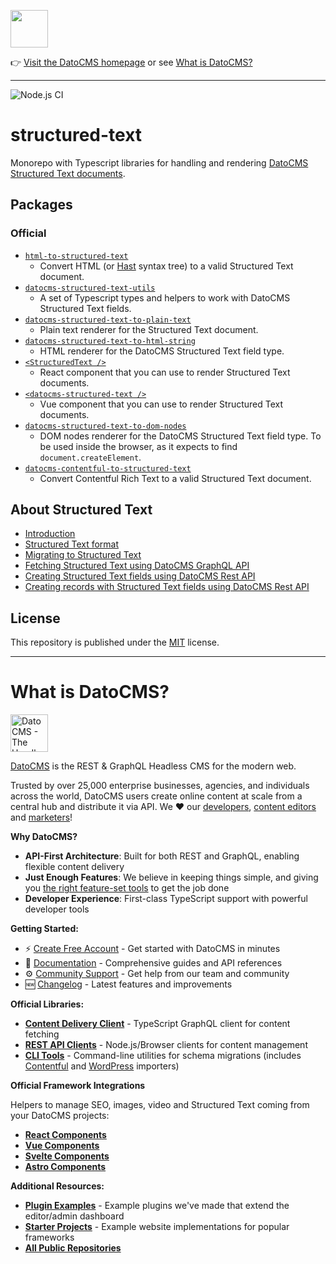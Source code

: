 <!--datocms-autoinclude-header start-->

<a href="https://www.datocms.com/"><img src="https://www.datocms.com/images/full_logo.svg" height="60"></a>

👉 [Visit the DatoCMS homepage](https://www.datocms.com) or see [What is DatoCMS?](#what-is-datocms)

---

<!--datocms-autoinclude-header end-->

![Node.js CI](https://github.com/datocms/structured-text/workflows/Node.js%20CI/badge.svg)

# structured-text

Monorepo with Typescript libraries for handling and rendering [DatoCMS Structured Text documents](https://www.datocms.com/docs/structured-text/dast).

## Packages

### Official

- [`html-to-structured-text`](https://github.com/datocms/structured-text/tree/master/packages/html-to-structured-text)
  - Convert HTML (or [Hast](https://github.com/syntax-tree/hast) syntax tree) to a valid Structured Text document.
- [`datocms-structured-text-utils`](https://github.com/datocms/structured-text/tree/master/packages/utils)
  - A set of Typescript types and helpers to work with DatoCMS Structured Text fields.
- [`datocms-structured-text-to-plain-text`](https://github.com/datocms/structured-text/tree/master/packages/to-plain-text)
  - Plain text renderer for the Structured Text document.
- [`datocms-structured-text-to-html-string`](https://github.com/datocms/structured-text/tree/master/packages/to-html-string)
  - HTML renderer for the DatoCMS Structured Text field type.
- [`<StructuredText />`](https://github.com/datocms/react-datocms#structured-text)
  - React component that you can use to render Structured Text documents.
- [`<datocms-structured-text />`](https://github.com/datocms/vue-datocms#structured-text)
  - Vue component that you can use to render Structured Text documents.
- [`datocms-structured-text-to-dom-nodes`](https://github.com/datocms/structured-text/tree/master/packages/to-dom-nodes)
  - DOM nodes renderer for the DatoCMS Structured Text field type. To be used inside the browser, as it expects to find `document.createElement`.
- [`datocms-contentful-to-structured-text`](https://github.com/datocms/structured-text/tree/master/packages/contentful-to-structured-text)
  - Convert Contentful Rich Text to a valid Structured Text document.

## About Structured Text

- [Introduction](https://www.datocms.com/docs/content-modelling/structured-text)
- [Structured Text format](https://www.datocms.com/docs/structured-text/dast)
- [Migrating to Structured Text](https://www.datocms.com/docs/structured-text/migrating-content-to-structured-text)
- [Fetching Structured Text using DatoCMS GraphQL API](https://www.datocms.com/docs/content-delivery-api/structured-text-fields)
- [Creating Structured Text fields using DatoCMS Rest API](https://www.datocms.com/docs/content-management-api/resources/field/create#creating-structured-text-fields)
- [Creating records with Structured Text fields using DatoCMS Rest API](https://www.datocms.com/docs/content-management-api/resources/item/create#structured-text-fields)

## License

This repository is published under the [MIT](LICENSE.md) license.

<!--datocms-autoinclude-footer start-->

---

# What is DatoCMS?

<a href="https://www.datocms.com/"><img src="https://www.datocms.com/images/full_logo.svg" height="60" alt="DatoCMS - The Headless CMS for the Modern Web"></a>

[DatoCMS](https://www.datocms.com/) is the REST & GraphQL Headless CMS for the modern web.

Trusted by over 25,000 enterprise businesses, agencies, and individuals across the world, DatoCMS users create online content at scale from a central hub and distribute it via API. We ❤️ our [developers](https://www.datocms.com/team/best-cms-for-developers), [content editors](https://www.datocms.com/team/content-creators) and [marketers](https://www.datocms.com/team/cms-digital-marketing)!

**Why DatoCMS?**

- **API-First Architecture**: Built for both REST and GraphQL, enabling flexible content delivery
- **Just Enough Features**: We believe in keeping things simple, and giving you [the right feature-set tools](https://www.datocms.com/features) to get the job done
- **Developer Experience**: First-class TypeScript support with powerful developer tools

**Getting Started:**

- ⚡️ [Create Free Account](https://dashboard.datocms.com/signup) - Get started with DatoCMS in minutes
- 🔖 [Documentation](https://www.datocms.com/docs) - Comprehensive guides and API references
- ⚙️ [Community Support](https://community.datocms.com/) - Get help from our team and community
- 🆕 [Changelog](https://www.datocms.com/product-updates) - Latest features and improvements

**Official Libraries:**

- [**Content Delivery Client**](https://github.com/datocms/cda-client) - TypeScript GraphQL client for content fetching
- [**REST API Clients**](https://github.com/datocms/js-rest-api-clients) - Node.js/Browser clients for content management
- [**CLI Tools**](https://github.com/datocms/cli) - Command-line utilities for schema migrations (includes [Contentful](https://github.com/datocms/cli/tree/main/packages/cli-plugin-contentful) and [WordPress](https://github.com/datocms/cli/tree/main/packages/cli-plugin-wordpress) importers)

**Official Framework Integrations**

Helpers to manage SEO, images, video and Structured Text coming from your DatoCMS projects:

- [**React Components**](https://github.com/datocms/react-datocms)
- [**Vue Components**](https://github.com/datocms/vue-datocms)
- [**Svelte Components**](https://github.com/datocms/datocms-svelte)
- [**Astro Components**](https://github.com/datocms/astro-datocms)

**Additional Resources:**

- [**Plugin Examples**](https://github.com/datocms/plugins) - Example plugins we've made that extend the editor/admin dashboard
- [**Starter Projects**](https://www.datocms.com/marketplace/starters) - Example website implementations for popular frameworks
- [**All Public Repositories**](https://github.com/orgs/datocms/repositories?q=&type=public&language=&sort=stargazers)

<!--datocms-autoinclude-footer end-->
